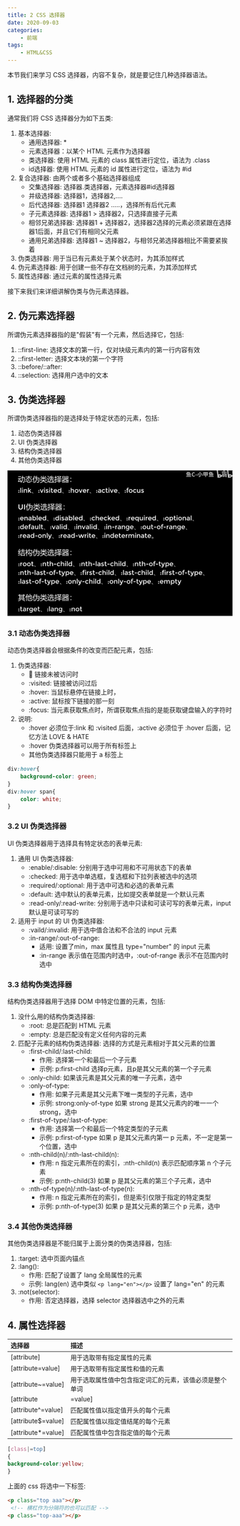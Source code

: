 ```yaml
---
title: 2 CSS 选择器
date: 2020-09-03
categories:
    - 前端
tags:
	- HTML&CSS
---
```


本节我们来学习 CSS 选择器，内容不复杂，就是要记住几种选择器语法。
<!-- more -->

## 1. 选择器的分类
通常我们将 CSS 选择器分为如下五类:
1. 基本选择器:
    - 通用选择器: *
    - 元素选择器：以某个 HTML 元素作为选择器
    - 类选择器: 使用 HTML 元素的 class 属性进行定位，语法为 .class
    - id选择器: 使用 HTML 元素的 id 属性进行定位，语法为 #id
2. 复合选择器: 由两个或者多个基础选择器组成
    - 交集选择器: 选择器.类选择器，元素选择器#id选择器
    - 并级选择器: 选择器1，选择器2,....
    - 后代选择器: 选择器1 选择器2 .....，选择所有后代元素
    - 子元素选择器: 选择器1 > 选择器2，只选择直接子元素
    - 相邻兄弟选择器: 选择器1 + 选择器2，选择器2选择的元素必须紧跟在选择器1后面，并且它们有相同父元素
    - 通用兄弟选择器: 选择器1 ~ 选择器2，与相邻兄弟选择器相比不需要紧挨着
3. 伪类选择器: 用于当已有元素处于某个状态时，为其添加样式
4. 伪元素选择器: 用于创建一些不存在文档树的元素，为其添加样式
5. 属性选择器: 通过元素的属性选择元素

接下来我们来详细讲解伪类与伪元素选择器。

## 2. 伪元素选择器
所谓伪元素选择器指的是"假装"有一个元素，然后选择它，包括:
1. ::first-line: 选择文本的第一行，仅对块级元素内的第一行内容有效
2. ::first-letter: 选择文本块的第一个字符
3. ::before/::after: 
4. ::selection: 选择用户选中的文本

## 3. 伪类选择器
所谓伪类选择器指的是选择处于特定状态的元素，包括:
1. 动态伪类选择器
2. UI 伪类选择器
3. 结构伪类选择器
4. 其他伪类选择器

![伪类选择器](/images/JavaScript/select_css.png)

### 3.1 动态伪类选择器
动态伪类选择器会根据条件的改变而匹配元素，包括:
1. 伪类选择器:
    - :link: 链接未被访问时
    - :visited: 链接被访问过后
    - :hover: 当鼠标悬停在链接上时，
    - :active: 鼠标按下链接的那一刻
    - :focus: 当元素获取焦点时，所谓获取焦点指的是能获取键盘输入的字符时
2. 说明: 
    - :hover 必须位于:link 和 :visited 后面，:active 必须位于 :hover 后面，记忆方法 LOVE & HATE
    - :hover 伪类选择器可以用于所有标签上
    - 其他伪类选择器只能用于 a 标签上

```css
div:hover{
    background-color: green;
}
div:hover span{
    color: white;
}
```

### 3.2 UI 伪类选择器
UI 伪类选择器用于选择具有特定状态的表单元素:
1. 通用 UI 伪类选择器:
    - :enable/:disable: 分别用于选中可用和不可用状态下的表单
    - :checked: 用于选中单选框，复选框和下拉列表被选中的选项
    - :required/:optional: 用于选中可选和必选的表单元素
    - :default: 选中默认的表单元素，比如提交表单就是一个默认元素
    - :read-only/:read-write: 分别用于选中只读和可读可写的表单元素，input 默认是可读可写的
2. 适用于 input 的 UI 伪类选择器:
    - :vaild/:invalid: 用于选中值合法和不合法的 input 元素
    - :in-range/:out-of-range: 
        - 适用: 设置了min，max 属性且 type="number" 的 input 元素
        - :in-range 表示值在范围内时选中，:out-of-range 表示不在范围内时选中

### 3.3 结构伪类选择器
结构伪类选择器用于选择 DOM 中特定位置的元素，包括:
1. 没什么用的结构伪类选择器:
    - :root: 总是匹配到 HTML 元素
    - :empty: 总是匹配没有定义任何内容的元素
2. 匹配子元素的结构伪类选择器: 选择的方式是元素相对于其父元素的位置
    - :first-child/:last-child: 
        - 作用: 选择第一个和最后一个子元素
        - 示例: p:first-child 选择p元素，且p是其父元素的第一个子元素
    - :only-child: 如果该元素是其父元素的唯一子元素，选中
    - :only-of-type: 
        - 作用: 如果子元素是其父元素下唯一类型的子元素，选中
        - 示例: strong:only-of-type 如果 strong 是其父元素内的唯一一个 strong，选中
    - :first-of-type/:last-of-type:
        - 作用: 选择第一个和最后一个特定类型的子元素
        - 示例: p:first-of-type 如果 p 是其父元素内第一 p 元素，不一定是第一个位置，选中
    - :nth-child(n)/:nth-last-child(n): 
        - 作用: n 指定元素所在的索引，:nth-child(n) 表示匹配顺序第 n 个子元素
        - 示例: p:nth-child(3) 如果 p 是其父元素的第三个子元素，选中
    - :nth-of-type(n)/:nth-last-of-type(n): 
        - 作用: n 指定元素所在的索引，但是索引仅限于指定的特定类型
        - 示例: p:nth-of-type(3) 如果 p 是其父元素的第三个 p 元素，选中

### 3.4 其他伪类选择器
其他伪类选择器是不能归属于上面分类的伪类选择器，包括:
1. :target: 选中页面内锚点
2. :lang():
    - 作用: 匹配了设置了 lang 全局属性的元素
    - 示例: lang(en) 选中类似 `<p lang="en"></p>` 设置了 lang="en" 的元素
3. :not(selector): 
    - 作用: 否定选择器，选择 selector 选择器选中之外的元素

## 4. 属性选择器
|选择器|描述|
|:---|:---|
|[attribute]|用于选取带有指定属性的元素|
|[attribute=value]|用于选取带有指定属性和值的元素|
|[attribute~=value]|用于选取属性值中包含指定词汇的元素，该值必须是整个单词|
|[attribute|=value]|用于选取带有以指定值开头的属性值的元素，该值必须是整个单词|
|[attribute^=value]|匹配属性值以指定值开头的每个元素|
|[attribute$=value]|匹配属性值以指定值结尾的每个元素|
|[attribute*=value]|匹配属性值中包含指定值的每个元素|

```css
[class|=top]
{ 
background-color:yellow;
}
```

上面的 css 将选中一下标签:

```html
<p class="top aaa"></p>
 <!-- 横杠作为分隔符的也可以匹配 -->
<p class="top-aaa"></p>
```